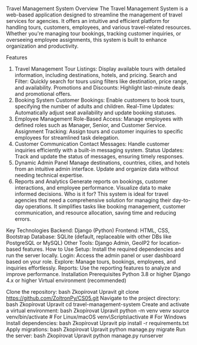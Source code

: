 Travel Management System
Overview
The Travel Management System is a web-based application designed to streamline the management of travel services for agencies. It offers an intuitive and efficient platform for handling tours, customers, employees, and various travel-related resources. Whether you're managing tour bookings, tracking customer inquiries, or overseeing employee assignments, this system is built to enhance organization and productivity.

Features
1. Travel Management
Tour Listings: Display available tours with detailed information, including destinations, hotels, and pricing.
Search and Filter: Quickly search for tours using filters like destination, price range, and availability.
Promotions and Discounts: Highlight last-minute deals and promotional offers.
2. Booking System
Customer Bookings: Enable customers to book tours, specifying the number of adults and children.
Real-Time Updates: Automatically adjust seat availability and update booking statuses.
3. Employee Management
Role-Based Access: Manage employees with defined roles such as Manager, Senior, and Customer Service.
Assignment Tracking: Assign tours and customer inquiries to specific employees for streamlined task delegation.
4. Customer Communication
Contact Messages: Handle customer inquiries efficiently with a built-in messaging system.
Status Updates: Track and update the status of messages, ensuring timely responses.
5. Dynamic Admin Panel
Manage destinations, countries, cities, and hotels from an intuitive admin interface.
Update and organize data without needing technical expertise.
6. Reports and Analytics
Generate reports on bookings, customer interactions, and employee performance.
Visualize data to make informed decisions.
Who is it for?
This system is ideal for travel agencies that need a comprehensive solution for managing their day-to-day operations. It simplifies tasks like booking management, customer communication, and resource allocation, saving time and reducing errors.

Key Technologies
Backend: Django (Python)
Frontend: HTML, CSS, Bootstrap
Database: SQLite (default, replaceable with other DBs like PostgreSQL or MySQL)
Other Tools: Django Admin, GeoIP2 for location-based features.
How to Use
Setup: Install the required dependencies and run the server locally.
Login: Access the admin panel or user dashboard based on your role.
Explore: Manage tours, bookings, employees, and inquiries effortlessly.
Reports: Use the reporting features to analyze and improve performance.
Installation
Prerequisites
Python 3.8 or higher
Django 4.x or higher
Virtual environment (recommended)


Clone the repository:
bash
Zkopírovat
Upravit
git clone https://github.com/ZoltronPy/CS05.git
Navigate to the project directory:
bash
Zkopírovat
Upravit
cd travel-management-system
Create and activate a virtual environment:
bash
Zkopírovat
Upravit
python -m venv venv
source venv/bin/activate   # For Linux/macOS
venv\Scripts\activate      # For Windows
Install dependencies:
bash
Zkopírovat
Upravit
pip install -r requirements.txt
Apply migrations:
bash
Zkopírovat
Upravit
python manage.py migrate
Run the server:
bash
Zkopírovat
Upravit
python manage.py runserver